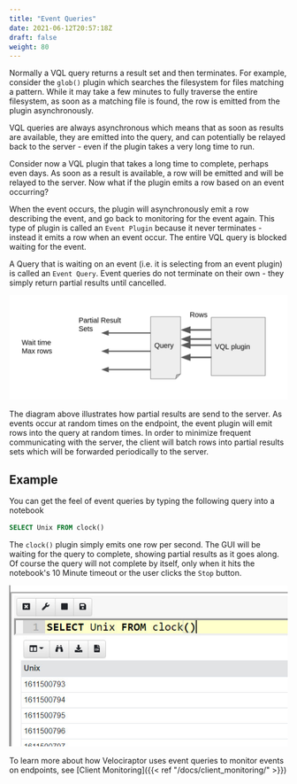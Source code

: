 ```yaml
---
title: "Event Queries"
date: 2021-06-12T20:57:18Z
draft: false
weight: 80
---
```


Normally a VQL query returns a result set and then terminates. For
example, consider the `glob()` plugin which searches the filesystem
for files matching a pattern. While it may take a few minutes to fully
traverse the entire filesystem, as soon as a matching file is found,
the row is emitted from the plugin asynchronously.

VQL queries are always asynchronous which means that as soon as
results are available, they are emitted into the query, and can
potentially be relayed back to the server - even if the plugin takes a
very long time to run.

Consider now a VQL plugin that takes a long time to complete, perhaps
even days. As soon as a result is available, a row will be emitted and
will be relayed to the server. Now what if the plugin emits a row
based on an event occurring?

When the event occurs, the plugin will asynchronously emit a row
describing the event, and go back to monitoring for the event
again. This type of plugin is called an `Event Plugin` because it
never terminates - instead it emits a row when an event occur. The
entire VQL query is blocked waiting for the event.

A Query that is waiting on an event (i.e. it is selecting from an
event plugin) is called an `Event Query`. Event queries do not
terminate on their own - they simply return partial results until
cancelled.

![Event Query](eventquery.png)

The diagram above illustrates how partial results are send to the
server. As events occur at random times on the endpoint, the event
plugin will emit rows into the query at random times. In order to
minimize frequent communicating with the server, the client will batch
rows into partial results sets which will be forwarded periodically to
the server.

## Example

You can get the feel of event queries by typing the following query
into a notebook

```sql
SELECT Unix FROM clock()
```

The `clock()` plugin simply emits one row per second. The GUI will be
waiting for the query to complete, showing partial results as it goes
along. Of course the query will not complete by itself, only when it
hits the notebook's 10 Minute timeout or the user clicks the `Stop`
<i class="fas fa-stop"></i> button.

![The Clock plugin generates a row every second by default](image65.png)

To learn more about how Velociraptor uses event queries to monitor
events on endpoints, see [Client Monitoring]({{< ref
"/docs/client_monitoring/" >}})
